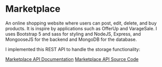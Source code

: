 # Marketplace

An online shopping website where users can post, edit, delete, and buy products. It is inspire by applications such as OfferUp and VarageSale. I uses Bootstrap 5 and sass for styling and NodeJS, Express, and MongooseJS for the backend and MongoDB for the database.

I implemented this REST API to handle the storage functionality:

[Marketplace API Documentation](https://jorge-marketplace-api.herokuapp.com/api/docs)
[Marketplace API Source Code](https://github.com/jorgejimenezQ/Marketplace-rest-api)
